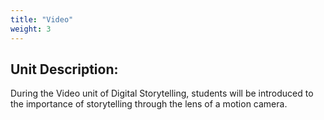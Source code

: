 ```yaml
---
title: "Video"
weight: 3
---
```


## Unit Description: 
During the Video unit of Digital Storytelling, students will be introduced to the importance of storytelling through the lens of a motion camera. 
